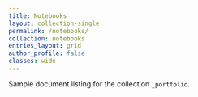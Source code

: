 ```yaml
---
title: Notebooks
layout: collection-single
permalink: /notebooks/
collection: notebooks
entries_layout: grid
author_profile: false
classes: wide
---
```


Sample document listing for the collection `_portfolio`.
